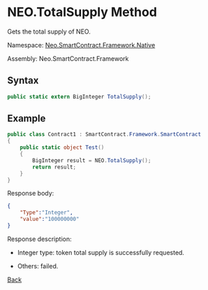 # NEO.TotalSupply Method

Gets the total supply of NEO.

Namespace: [Neo.SmartContract.Framework.Native](../index.md)

Assembly: Neo.SmartContract.Framework

## Syntax

```cs
public static extern BigInteger TotalSupply();
```

## Example

```cs
public class Contract1 : SmartContract.Framework.SmartContract
{
    public static object Test()
    {
        BigInteger result = NEO.TotalSupply();
        return result;
    }
}
```

Response body:

```json
{
    "Type":"Integer",
    "value":"100000000"
}
```

Response description:

- Integer type: token total supply is successfully requested.

- Others: failed.

[Back](index.md)
